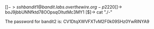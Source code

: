 [$]-> ssh bandit1@bandit.labs.overthewire.org -p 2220
[$]-> boJ9jbbUNNfktd78OOpsqOltutMc3MY1
[$]-> cat "./-"

The password for bandit2 is: CV1DtqXWVFXTvM2F0k09SHz0YwRINYA9
